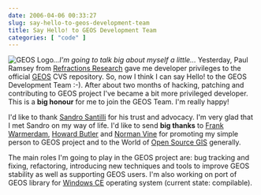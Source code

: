 ```yaml
---
date: 2006-04-06 00:33:27
slug: say-hello-to-geos-development-team
title: Say Hello! to GEOS Development Team
categories: [ "code" ]
---
```


![GEOS Logo](/images/logos/postgis-globe-logo.gif)_...I'm going to talk big about myself a little..._
Yesterday, Paul Ramsey from [Refractions Research](http://www.refractions.net) gave me developer privileges to the official [GEOS](http://geos.refractions.net) CVS repository. So, now I think I can say Hello! to the GEOS Development Team :-). After about two months of hacking, patching and contributing to GEOS project I've became a bit more privileged developer. This is a **big honour** for me to join the GEOS Team. I'm really happy!






I'd like to thank [Sandro Santilli](http://foo.keybit.net/~strk/) for his trust and advocacy. I'm very glad that I met Sandro on my way of life. I'd like to send **big thanks** to [Frank Warmerdam](http://home.gdal.org/~warmerda/), [Howard Butler](http://hobu.biz) and [Norman Vine](http://www.vso.cape.com/~nhv/) for promoting my simple person to GEOS project and to the World of [Open Source GIS](http://opensourcegis.org) generally. 






The main roles I'm going to play in the GEOS project are: bug tracking and fixing, refactoring, introducing new techniques and tools to improve GEOS stability as well as supporting GEOS users. I'm also working on port of GEOS library for [Windows CE](http://en.wikipedia.org/wiki/Windows_CE) operating system (current state: compilable).

